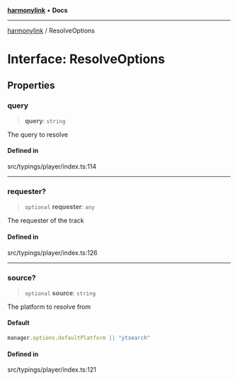 [**harmonylink**](../README.md) • **Docs**

***

[harmonylink](../globals.md) / ResolveOptions

# Interface: ResolveOptions

## Properties

### query

> **query**: `string`

The query to resolve

#### Defined in

src/typings/player/index.ts:114

***

### requester?

> `optional` **requester**: `any`

The requester of the track

#### Defined in

src/typings/player/index.ts:126

***

### source?

> `optional` **source**: `string`

The platform to resolve from

#### Default

```ts
manager.options.defaultPlatform || "ytsearch"
```

#### Defined in

src/typings/player/index.ts:121
